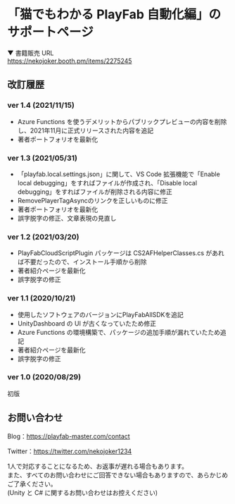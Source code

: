 # 「猫でもわかる PlayFab 自動化編」のサポートページ

▼ 書籍販売 URL  
https://nekojoker.booth.pm/items/2275245

## 改訂履歴

### ver 1.4 (2021/11/15)

- Azure Functions を使うデメリットからパブリックプレビューの内容を削除し、2021年11月に正式リリースされた内容を追記
- 著者ポートフォリオを最新化

### ver 1.3 (2021/05/31)

- 「playfab.local.settings.json」に関して、VS Code 拡張機能で「Enable local debugging」をすればファイルが作成され、「Disable local debugging」をすればファイルが削除される内容に修正
- RemovePlayerTagAsyncのリンクを正しいものに修正
- 著者ポートフォリオを最新化
- 誤字脱字の修正、文章表現の見直し

### ver 1.2 (2021/03/20)

- PlayFabCloudScriptPlugin パッケージは CS2AFHelperClasses.cs があれば不要だったので、インストール手順から削除
- 著者紹介ページを最新化
- 誤字脱字の修正

### ver 1.1 (2020/10/21)

- 使用したソフトウェアのバージョンにPlayFabAllSDKを追記
- UnityDashboard の UI が古くなっていたため修正
- Azure Functions の環境構築で、パッケージの追加手順が漏れていたため追記
- 著者紹介ページを最新化
- 誤字脱字の修正

### ver 1.0 (2020/08/29)

初版

## お問い合わせ

Blog：https://playfab-master.com/contact

Twitter：https://twitter.com/nekojoker1234

1人で対応することになるため、お返事が遅れる場合もあります。  
また、すべてのお問い合わせにご回答できない場合もありますので、あらかじめご了承ください。  
(Unity と C# に関するお問い合わせはお控えください)

